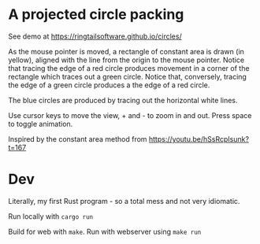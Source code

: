 # A projected circle packing

See demo at https://ringtailsoftware.github.io/circles/

As the mouse pointer is moved, a rectangle of constant area is drawn (in yellow), aligned with the line from the origin to the mouse pointer. Notice that tracing the edge of a red circle produces movement in a corner of the rectangle which traces out a green circle. Notice that, conversely, tracing the edge of a green circle produces a the edge of a red circle.

The blue circles are produced by tracing out the horizontal white lines.

Use cursor keys to move the view, + and - to zoom in and out. Press space to toggle animation.

Inspired by the constant area method from https://youtu.be/hSsRcpIsunk?t=167

# Dev

Literally, my first Rust program - so a total mess and not very idiomatic.

Run locally with `cargo run`

Build for web with `make`. Run with webserver using `make run`

